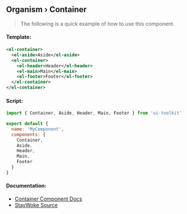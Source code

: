 Organism › Container
---
> The following is a quick example of how to use this component.

#### Template:

```xml
<el-container>
  <el-aside>Aside</el-aside>
  <el-container>
    <el-header>Header</el-header>
    <el-main>Main</el-main>
    <el-footer>Footer</el-footer>
  </el-container>
</el-container>
```


#### Script:
```js
import { Container, Aside, Header, Main, Footer } from 'ui-toolkit'

export default {
  name: 'MyComponent',
  components: {
    Container,
    Aside,
    Header,
    Main,
    Footer
  }
}
```


#### Documentation:

* [Container Component Docs](https://element.eleme.io/#/en-US/component/container)
* [StayWoke Source](https://github.com/staywoke/ui-toolkit/tree/master/src/components/organisms/container)
